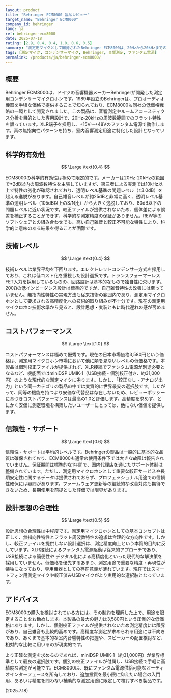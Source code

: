 ```yaml
---
layout: product
title: "Behringer ECM8000 製品レビュー"
target_name: "Behringer ECM8000"
company_id: behringer
lang: ja
ref: behringer-ecm8000
date: 2025-07-18
rating: [2.9, 0.4, 0.4, 1.0, 0.6, 0.5]
summary: "測定用マイクとして開発されたBehringer ECM8000は、20Hzから20kHzまでのフラットな周波数特性を謳う、低価格なファンタム電源駆動のモデルです。校正ファイルが付属しないため測定精度には限界があり、自己ノイズのレベルも測定品質に影響を与えます。"
tags: [測定マイク, コンデンサーマイク, Behringer, 音響測定, ファンタム電源]
permalink: /products/ja/behringer-ecm8000/
---
```


## 概要

Behringer ECM8000は、ドイツの音響機器メーカーBehringerが開発した測定用コンデンサーマイクロホンです。1989年設立のBehringerは、プロオーディオ機器を手頃な価格で提供することで知られており、ECM8000も同社の低価格戦略の一環として開発されました。この製品は、音響測定やルームアコースティクス分析を目的とした専用設計で、20Hz-20kHzの周波数範囲でのフラット特性を謳っています。XLR端子を採用し、+15V～+48Vのファンタム電源で動作します。真の無指向性パターンを持ち、室内音響測定用途に特化した設計となっています。

## 科学的有効性

$$ \Large \text{0.4} $$

ECM8000の科学的有効性は極めて限定的です。メーカーは20Hz-20kHzの範囲で±2dB以内の周波数特性を主張していますが、第三者による実測では10kHz以上で特性の劣化が確認されており、透明レベル基準の問題レベル（±3.0dB）を超える逸脱があります。自己雑音レベルが約25dBと非常に高く、透明レベル基準の透明レベル（105dB以上のS/N比）から大きく逸脱しており、80dB以下の問題レベルに近い状況です。較正ファイルが提供されないため、個体差による誤差を補正することができず、科学的な測定精度の保証がありません。REW等のソフトウェアとの組み合わせでも、高い自己雑音と較正不可能な特性により、科学的に意味のある結果を得ることが困難です。

## 技術レベル

$$ \Large \text{0.4} $$

技術レベルは業界平均を下回ります。エレクトレットコンデンサー方式を採用しており、これは低コスト化を重視した設計選択です。トランスフォーマーレスFET入力を採用しているものの、回路設計は基本的なもので独自性に欠けます。200Ωの低インピーダンス設計は標準的ですが、自己雑音特性の改善には至っていません。無指向性特性の実現方法も従来技術の範囲内であり、測定用マイクロホンとして要求される高精度化への技術的取り組みが不十分です。現在の測定用マイクロホン技術水準から見ると、設計思想・実装ともに時代遅れの感が否めません。

## コストパフォーマンス

$$ \Large \text{1.0} $$

コストパフォーマンスは極めて優秀です。現在の日本市場価格3,580円という価格は、測定用マイクロホン市場において他に類を見ないレベルの低価格です。本製品は個別校正ファイルが提供されず、XLR接続でファンタム電源が別途必要となるなど、機能面ではminiDSP UMIK-1（USB接続・個別校正付き、約31,000円）のような現代的な測定マイクに劣ります。しかし、「校正なし・アナログ出力」という同一カテゴリの製品の中では実質的に世界最安の選択肢です。したがって、同等の機能を持つより安価な代替品は存在しないため、レビューポリシーに基づきコストパフォーマンスは最高の1.0と評価します。高精度を求めず、とにかく安価に測定環境を構築したいユーザーにとっては、他にない価値を提供します。

## 信頼性・サポート

$$ \Large \text{0.6} $$

信頼性・サポートは平均的レベルです。Behringerの製品は一般的に基本的な品質は確保されており、ECM8000も通常の使用条件下では大きな故障は報告されていません。保証期間は標準的な1年間で、国内代理店を通じたサポート体制は整備されています。ただし、測定用マイクロホンとして重要な較正サービスや長期安定性に関するデータは提供されておらず、プロフェッショナル用途での信頼性確保には疑問があります。ファームウェア更新等の継続的な改善対応も期待できないため、長期使用を前提とした評価では限界があります。

## 設計思想の合理性

$$ \Large \text{0.5} $$

設計思想の合理性は中程度です。測定用マイクロホンとしての基本コンセプトは正しく、無指向性特性とフラット周波数特性の追求は合理的な方向性です。しかし、較正ファイルを提供しない設計選択は、測定精度向上という本質的目的に反しています。XLR接続によるファンタム電源駆動は従来的アプローチであり、USB接続による簡便性や デジタル化による高精度化といった現代的な解決策を採用していません。低価格を優先するあまり、測定用途で重要な精度・再現性が犠牲になっており、専用機器としての存在意義が薄れています。現在ではスマートフォン用測定マイクや較正済みUSBマイクがより実用的な選択肢となっています。

## アドバイス

ECM8000の購入を検討されている方には、その制約を理解した上で、用途を限定することをお勧めします。本製品の最大の魅力は3,580円という圧倒的な低価格にあります。しかし、個別校正ファイルが提供されないため測定精度には限界があり、自己雑音も比較的高めです。高精度な測定が求められる用途には不向きであり、あくまで基本的な室内音響特性の把握や、スピーカーの配置検討など、相対的な比較に用いるのが現実的です。

より正確な測定を求めるのであれば、miniDSP UMIK-1（約31,000円）が業界標準として最良の選択肢です。個別の校正ファイルが付属し、USB接続で手軽に高精度な測定が可能です。ECM8000は、既にファンタム電源供給可能なオーディオインターフェースを所有しており、追加投資を最小限に抑えたい場合の入門用、あるいは精度を問わない補助的な測定用途に限定して検討すべき製品です。

(2025.7.18)